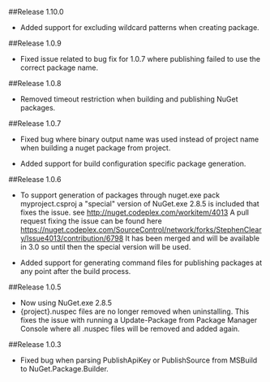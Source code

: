 ##Release 1.10.0

 + Added support for excluding wildcard patterns when creating package.

##Release 1.0.9

 + Fixed issue related to bug fix for 1.0.7 where publishing failed to use the correct package name.

##Release 1.0.8

 + Removed timeout restriction when building and publishing NuGet packages.

##Release 1.0.7

 + Fixed bug where binary output name was used instead of project name when building a nuget package from project.

 + Added support for build configuration specific package generation.

##Release 1.0.6

 + To support generation of packages through nuget.exe pack myproject.csproj a "special" version of 
   NuGet.exe 2.8.5 is included that fixes the issue. see http://nuget.codeplex.com/workitem/4013
   A pull request fixing the issue can be found here https://nuget.codeplex.com/SourceControl/network/forks/StephenCleary/Issue4013/contribution/6798
   It has been merged and will be available in 3.0 so until then the special version will be used.

 + Added support for generating command files for publishing packages at any point after the build process.

##Release 1.0.5

 + Now using NuGet.exe 2.8.5
 + {project}.nuspec files are no longer removed when uninstalling. This fixes the issue with running a Update-Package from Package Manager Console where all .nuspec files will be removed and added again.


##Release 1.0.3

 + Fixed bug when parsing PublishApiKey or PublishSource from MSBuild to NuGet.Package.Builder.
 
 

